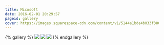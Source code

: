 ```yaml
---
title: Micosoft
date: 2016-02-01 20:29:57
pageid: gallery
cover: https://images.squarespace-cdn.com/content/v1/5144a1bde4b033f38036b7b9/1407854646011-5Q5FIY47OV9VCSN5CO21/Microsoft.gif
---
```


<!-- <div class="gallery-group-main">
{% galleryGroup 'Word'       'Word'     '/gallery/Word'     https://images.squarespace-cdn.com/content/v1/5144a1bde4b033f38036b7b9/1407854646011-5Q5FIY47OV9VCSN5CO21/Microsoft.gif %}
{% galleryGroup 'PowerPoint' 'PPT'      '/gallery/PPT'      https://www.weya.com.tw/uploads/designitem/324c87017df5065bff4c859ecc5cb292.gif %}
{% galleryGroup 'Excel'      'Excel'    '/gallery/Excel'    https://www.futureconceptretail.com/wp-content/uploads/2020/01/Design-Thinking-1.jpg %}
{% galleryGroup 'Note'       'Note'     '/gallery/Note'     https://kaochenlong.com/images/2019/programming-language.jpg %}
{% galleryGroup 'Outlook'    'Outlook'  '/gallery/Outlook'  https://drawio-app.com/wp-content/uploads/2018/06/interactive-diagrams-with-custom-links-and-actions.gif %}
</div> -->

{% gallery %}
![](https://i0.wp.com/kkplay3c.net/wp-content/uploads/2020/02/microsoft-office-700x375.jpg)
![](https://static.newmobilelife.com/wp-content/uploads/2016/06/11-tips-ms-excel_00b.png)
![](https://www.aiseesoft.com/images/powerpoint-to-video-dvd-converter/make-a-powerpoint.jpg)
{% endgallery %}



